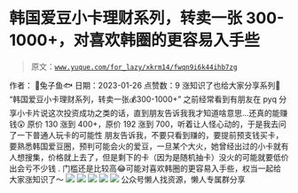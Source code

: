 # 韩国爱豆小卡理财系列，转卖一张 300-1000+，对喜欢韩圈的更容易入手些

> 原文：[`www.yuque.com/for_lazy/xkrm14/fwqn9i6k44ihb7zg`](https://www.yuque.com/for_lazy/xkrm14/fwqn9i6k44ihb7zg)

<ne-p id="ude968bbe" data-lake-id="ude968bbe"><ne-text id="udab666fe">作者： 🐰兔子鱼🐟</ne-text></ne-p> <ne-p id="u6b59e6b2" data-lake-id="u6b59e6b2"><ne-text id="u67a1bfdf">日期：2023-01-26</ne-text></ne-p> <ne-p id="uc69c498b" data-lake-id="uc69c498b"><ne-text id="uc0ae0897">点赞数：</ne-text><ne-text id="u30d9b637" ne-bold="true">9</ne-text></ne-p> <ne-hole id="u40e8799b" data-lake-id="u40e8799b"><ne-card data-card-name="hr" data-card-type="block" id="AwPaj" data-event-boundary="card"><ne-p id="ue4eaec0b" data-lake-id="ue4eaec0b"><ne-text id="u9261ea35">涨知识了也给大家分享系列🤨 “韩国爱豆小卡理财系列，转卖一张💰300-1000+”</ne-text> <ne-text id="u342330fe">之前经常看到有朋友在 pyq 分享小卡片说这次投资成功之类的话，直到朋友告诉我我才知道啥意思...还真的能赚钱😲</ne-text> <ne-text id="u87cbe0cc">原价 130 涨到 400+，原价 192 涨到 700，听着让人怪心动的，于是我去问了一下普通人玩卡的可能性</ne-text> <ne-text id="u93143654">朋友告诉我，不要只看到赚的，要提前预支钱买卡，要熟悉韩国爱豆圈，预判可能会火的爱豆，一旦某个大火，她曾经出过的小卡就有人想搜集，价格就上去了，但是剩下的卡（因为是随机抽卡）没火的可能就要低价出会亏不少钱</ne-text> <ne-text id="u1d54a621">. 门槛还是比较高😂可能对喜欢韩圈的更容易入手些，权当一起给大家涨知识了～</ne-text></ne-p> <ne-p id="ub0da8bf6" data-lake-id="ub0da8bf6"><ne-card data-card-name="image" data-card-type="inline" id="KGUtB" data-event-boundary="card">![](img/e951104bfa9fe81b31593bda0eeeac17.png)</ne-card></ne-p> <ne-p id="ub90b24b5" data-lake-id="ub90b24b5"><ne-card data-card-name="image" data-card-type="inline" id="siCNe" data-event-boundary="card">![](img/36c7b93bb8d56fc5561fa9dc159e70e4.png)</ne-card></ne-p> <ne-p id="u8e61c4d7" data-lake-id="u8e61c4d7"><ne-card data-card-name="image" data-card-type="inline" id="xfAsL" data-event-boundary="card">![](img/d0bb8579f6d94996fed1c04e737be84a.png)</ne-card></ne-p> <ne-p id="u3c4bf658" data-lake-id="u3c4bf658"><ne-card data-card-name="image" data-card-type="inline" id="i9hmW" data-event-boundary="card">![](img/7ad3643d3db07c51318c56ba4a073d3a.png)</ne-card></ne-p> <ne-p id="u44427ae7" data-lake-id="u44427ae7"><ne-card data-card-name="image" data-card-type="inline" id="pR8i7" data-event-boundary="card">![](img/f10249dd6536ed387d7673cbd38a634a.png)</ne-card></ne-p> <ne-hole id="ufcbad565" data-lake-id="ufcbad565"><ne-card data-card-name="hr" data-card-type="block" id="ZztWx" data-event-boundary="card"><ne-p id="udc0d6660" data-lake-id="udc0d6660"><ne-text id="u1fd06754">公众号懒人找资源，懒人专属群分享</ne-text></ne-p></ne-card></ne-hole></ne-card></ne-hole>
